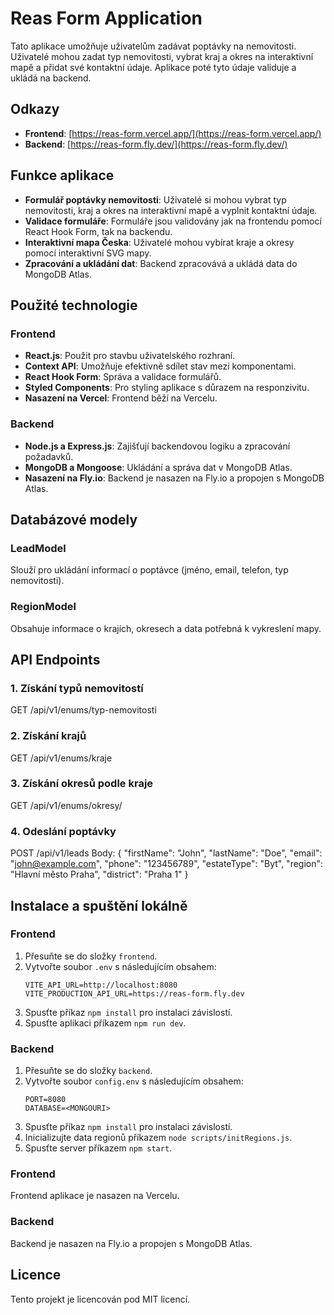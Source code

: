 # Reas Form Application

Tato aplikace umožňuje uživatelům zadávat poptávky na nemovitosti. Uživatelé mohou zadat typ nemovitosti, vybrat kraj a okres na interaktivní mapě a přidat své kontaktní údaje. Aplikace poté tyto údaje validuje a ukládá na backend.

## Odkazy

- **Frontend**: [https://reas-form.vercel.app/](https://reas-form.vercel.app/)
- **Backend**: [https://reas-form.fly.dev/](https://reas-form.fly.dev/)

## Funkce aplikace

- **Formulář poptávky nemovitosti**: Uživatelé si mohou vybrat typ nemovitosti, kraj a okres na interaktivní mapě a vyplnit kontaktní údaje.
- **Validace formuláře**: Formuláře jsou validovány jak na frontendu pomocí React Hook Form, tak na backendu.
- **Interaktivní mapa Česka**: Uživatelé mohou vybírat kraje a okresy pomocí interaktivní SVG mapy.
- **Zpracování a ukládání dat**: Backend zpracovává a ukládá data do MongoDB Atlas.

## Použité technologie

### Frontend

- **React.js**: Použit pro stavbu uživatelského rozhraní.
- **Context API**: Umožňuje efektivně sdílet stav mezi komponentami.
- **React Hook Form**: Správa a validace formulářů.
- **Styled Components**: Pro styling aplikace s důrazem na responzivitu.
- **Nasazení na Vercel**: Frontend běží na Vercelu.

### Backend

- **Node.js a Express.js**: Zajišťují backendovou logiku a zpracování požadavků.
- **MongoDB a Mongoose**: Ukládání a správa dat v MongoDB Atlas.
- **Nasazení na Fly.io**: Backend je nasazen na Fly.io a propojen s MongoDB Atlas.

## Databázové modely

### LeadModel

Slouží pro ukládání informací o poptávce (jméno, email, telefon, typ nemovitosti).

### RegionModel

Obsahuje informace o krajích, okresech a data potřebná k vykreslení mapy.

## API Endpoints

### 1. Získání typů nemovitostí

GET /api/v1/enums/typ-nemovitosti

### 2. Získání krajů

GET /api/v1/enums/kraje

### 3. Získání okresů podle kraje

GET /api/v1/enums/okresy/

### 4. Odeslání poptávky

POST /api/v1/leads Body:
{
"firstName": "John",
"lastName": "Doe",
"email": "john@example.com",
"phone": "123456789",
"estateType": "Byt", "region":
"Hlavní město Praha",
"district": "Praha 1"
}

## Instalace a spuštění lokálně

### Frontend

1. Přesuňte se do složky `frontend`.
2. Vytvořte soubor `.env` s následujícím obsahem:
   ```
   VITE_API_URL=http://localhost:8080
   VITE_PRODUCTION_API_URL=https://reas-form.fly.dev
   ```
3. Spusťte příkaz `npm install` pro instalaci závislostí.
4. Spusťte aplikaci příkazem `npm run dev`.

### Backend

1. Přesuňte se do složky `backend`.
2. Vytvořte soubor `config.env` s následujícím obsahem:
   ```
   PORT=8080
   DATABASE=<MONGOURI>
   ```
3. Spusťte příkaz `npm install` pro instalaci závislostí.
4. Inicializujte data regionů příkazem `node scripts/initRegions.js`.
5. Spusťte server příkazem `npm start`.

### Frontend

Frontend aplikace je nasazen na Vercelu.

### Backend

Backend je nasazen na Fly.io a propojen s MongoDB Atlas.

## Licence

Tento projekt je licencován pod MIT licencí.
